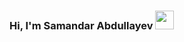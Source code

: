 ### Hi, I'm Samandar Abdullayev <img src="https://media1.giphy.com/media/hvRJCLFzcasrR4ia7z/giphy.gif" width="30px">
